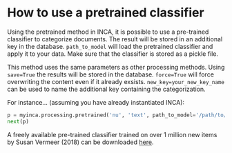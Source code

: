 
# How to use a pretrained classifier

Using the pretrained method in INCA, it is possible to use a pre-trained classifier to categorize documents. The result will be stored in an additional key in the database. `path_to_model` will load the pretrained classifier and apply it to your data. Make sure that the classifier is stored as a pickle file.

This method uses the same parameters as other processing methods. Using `save=True` the results will be stored in the database. `force=True` will force overwriting the content even if it already exsists. `new_key=your_new_key_name` can be used to name the additional key containing the categorization.

For instance... (assuming you have already instantiated INCA):
```python
p = myinca.processing.pretrained('nu', 'text', path_to_model='/path/to/pretrainedmodel.pkl', new_key='topic', save=True) 
next(p)
```

A freely available pre-trained classifier trained on over 1 million new items by Susan Vermeer (2018) can be downloaded [here](https://figshare.com/articles/A_supervised_machine_learning_method_to_classify_Dutch-language_news_items/7314896/1). 
